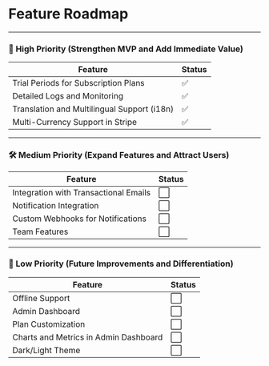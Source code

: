 # **Feature Roadmap**

---

### **🔧 High Priority (Strengthen MVP and Add Immediate Value)**

| **Feature**                                        | **Status** |
|----------------------------------------------------|------------|
| Trial Periods for Subscription Plans               | ✅         |
| Detailed Logs and Monitoring                       | ✅         |
| Translation and Multilingual Support (i18n)        | ✅         |
| Multi-Currency Support in Stripe                   | ✅         |


---

### **🛠️ Medium Priority (Expand Features and Attract Users)**

| **Feature**                                        | **Status** |
|----------------------------------------------------|------------|
| Integration with Transactional Emails              | ⬜         |
| Notification Integration                           | ⬜         |
| Custom Webhooks for Notifications                  | ⬜         |
| Team Features                                      | ⬜         |


---

### **🚀 Low Priority (Future Improvements and Differentiation)**

| **Feature**                                        | **Status** |
|----------------------------------------------------|------------|
| Offline Support                                    | ⬜         |
| Admin Dashboard                                    | ⬜         |
| Plan Customization                                 | ⬜         |
| Charts and Metrics in Admin Dashboard              | ⬜         |
| Dark/Light Theme                                   | ⬜         |